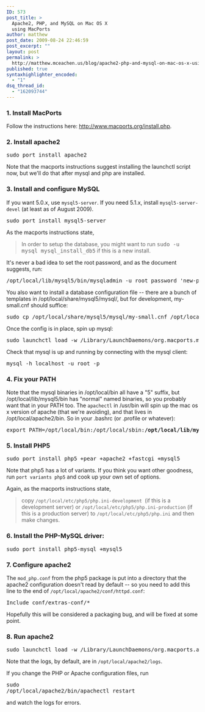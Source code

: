 ```yaml
---
ID: 573
post_title: >
  Apache2, PHP, and MySQL on Mac OS X
  using MacPorts
author: matthew
post_date: 2009-08-24 22:46:59
post_excerpt: ""
layout: post
permalink: >
  http://matthew.mceachen.us/blog/apache2-php-and-mysql-on-mac-os-x-using-macports-573.html
published: true
syntaxhighlighter_encoded:
  - "1"
dsq_thread_id:
  - "162093744"
---
```

<h3>1. Install MacPorts</h3>
Follow the instructions here: <a href="http://www.macports.org/install.php">http://www.macports.org/install.php</a>.
<h3>2. Install apache2</h3>
<pre>sudo port install apache2</pre>
Note that the macports instructions suggest installing the launchctl script now, but we'll do that after mysql and php are installed.
<h3>3. Install and configure MySQL</h3>
If you want 5.0.x, use <code>mysql5-server</code>. If you need 5.1.x, install <code>mysql5-server-devel</code> (at least as of August 2009).
<pre>sudo port install mysql5-server</pre>
As the macports instructions state, 
<blockquote>In order to setup the database, you might want to run <tt>sudo -u mysql mysql_install_db5</tt> if this is a new install.</blockquote>
It's never a bad idea to set the root password, and as the document suggests, run:
<pre>/opt/local/lib/mysql5/bin/mysqladmin -u root password 'new-password'</pre>
You also want to install a database configuration file -- there are a bunch of templates in /opt/local/share/mysql5/mysql/, but for development, my-small.cnf should suffice:
<pre>sudo cp /opt/local/share/mysql5/mysql/my-small.cnf /opt/local/etc/mysql5/my.cnf</pre>
Once the config is in place, spin up mysql:
<pre>sudo launchctl load -w /Library/LaunchDaemons/org.macports.mysql5.plist</pre>
Check that mysql is up and running by connecting with the mysql client:
<pre>mysql -h localhost -u root -p</pre>
<h3>4. Fix your PATH</h3>
Note that the mysql binaries in /opt/local/bin all have a "5" suffix, but /opt/local/lib/mysql5/bin has "normal" named binaries, so you probably want that in your PATH too. The <code>apachectl</code> in /usr/bin will spin up the mac os x version of apache (that we're avoiding), and that lives in /opt/local/apache2/bin. So in your .bashrc (or .profile or whatever):
<pre>export PATH=/opt/local/bin:/opt/local/sbin:<strong>/opt/local/lib/mysql5/bin:/opt/local/apache2/bin</strong>:$PATH</pre>
<h3>5. Install PHP5</h3>
<pre>sudo port install php5 +pear +apache2 +fastcgi +mysql5</pre>
Note that php5 has a lot of variants. If you think you want other goodness, run <code>port variants php5</code> and cook up your own set of options.

Again, as the macports instructions state,
<blockquote>copy <code>/opt/local/etc/php5/php.ini-development </code>(if this is a development server) or <code>/opt/local/etc/php5/php.ini-production</code> (if this is a production server) to <code>/opt/local/etc/php5/php.ini</code> and then make changes.</blockquote>

<h3>6. Install the PHP-MySQL driver:</h3>
<pre>sudo port install php5-mysql +mysql5</pre>

<h3>7. Configure apache2</h3>
The <code>mod_php.conf</code> from the php5 package is put into a directory that the apache2 configuration doesn't read by default -- so you need to add this line to the end of <code>/opt/local/apache2/conf/httpd.conf</code>:
<pre>Include conf/extras-conf/*</pre>
Hopefully this will be considered a packaging bug, and will be fixed at some point.

<h3>8. Run apache2</h3>
<pre>sudo launchctl load -w /Library/LaunchDaemons/org.macports.apache2.plist</pre>
Note that the logs, by default, are in <code>/opt/local/apache2/logs</code>.

If you change the PHP or Apache configuration files, run <pre>sudo /opt/local/apache2/bin/apachectl restart</pre> and watch the logs for errors.